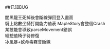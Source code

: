 ##已知BUG   

闇黑龍王死掉後會斷線彈回登入畫面  
騎上點數坐騎打開能力值表 MapleStory會整個Crash  
某技能會導致parseMovement錯誤  
經驗值椅子待修復  
冰風暴+致命毒霧會斷線 
